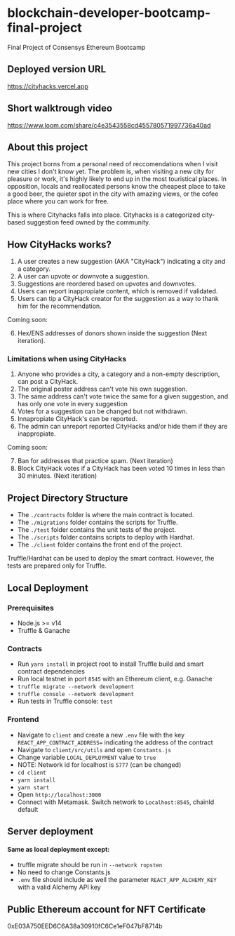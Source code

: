 # blockchain-developer-bootcamp-final-project
Final Project of Consensys Ethereum Bootcamp

## Deployed version URL
https://cityhacks.vercel.app

## Short walktrough video
https://www.loom.com/share/c4e3543558cd455780571997736a40ad

## About this project

This project borns from a personal need of reccomendations when I visit new cities I don't know yet. The problem is, when visiting a new city for pleasure or work, it's highly likely to end up in the most touristical places. In opposition, locals and reallocated persons know the cheapest place to take a good beer, the quieter spot in the city with amazing views, or the cofee place where you can work for free.

This is where Cityhacks falls into place. Cityhacks is a categorized city-based suggestion feed owned by the community.

## How CityHacks works?

1. A user creates a new suggestion (AKA "CityHack") indicating a city and a category.
2. A user can upvote or downvote a suggestion.
3. Suggestions are reordered based on upvotes and downvotes.
4. Users can report inappropiate content, which is removed if validated.
5. Users can tip a CityHack creator for the suggestion as a way to thank him for the recommendation.

Coming soon:

6. Hex/ENS addresses of donors shown inside the suggestion (Next iteration).

### Limitations when using CityHacks
1. Anyone who provides a city, a category and a non-empty description, can post a CityHack.
2. The original poster address can't vote his own suggestion.
3. The same address can't vote twice the same for a given suggestion, and has only one vote in every suggestion
4. Votes for a suggestion can be changed but not withdrawn.
5. Innapropiate CityHack's can be reported.
6. The admin can unreport reported CityHacks and/or hide them if they are inappropiate.

Coming soon:

7. Ban for addresses that practice spam. (Next iteration)
8. Block CityHack votes if a CityHack has been voted 10 times in less than 30 minutes. (Next iteration)

## Project Directory Structure

- The `./contracts` folder is where the main contract is located.
- The `./migrations` folder contains the scripts for Truffle.
- The `./test` folder contains the unit tests of the project.
- The `./scripts` folder contains scripts to deploy with Hardhat.
- The `./client` folder contains the front end of the project.

Truffle/Hardhat can be used to deploy the smart contract. However, the tests are prepared only for Truffle.

## Local Deployment

### Prerequisites

- Node.js >= v14
- Truffle & Ganache

### Contracts

- Run `yarn install` in project root to install Truffle build and smart contract dependencies
- Run local testnet in port `8545` with an Ethereum client, e.g. Ganache
- `truffle migrate --network development`
- `truffle console --network development`
- Run tests in Truffle console: `test`

### Frontend
- Navigate to `client` and create a new `.env` file with the key `REACT_APP_CONTRACT_ADDRESS=` indicating the address of the contract
- Navigate to `client/src/utils` and open `Constants.js`
- Change variable `LOCAL_DEPLOYMENT` value to `true`
- NOTE: Network id for localhost is `5777` (can be changed)
- `cd client`
- `yarn install`
- `yarn start`
- Open `http://localhost:3000`
- Connect with Metamask. Switch network to `Localhost:8545`, chainId default

## Server deployment

#### Same as local deployment except:
- truffle migrate should be run in `--network ropsten`
- No need to change Constants.js
- `.env` file should include as well the parameter `REACT_APP_ALCHEMY_KEY` with a valid Alchemy API key

## Public Ethereum account for NFT Certificate
0xE03A750EED6C6A38a30910fC6Ce1eF047bF8714b



